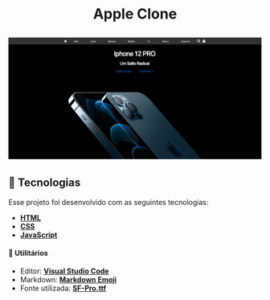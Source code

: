 <h1 align="center"> 
 Apple Clone
</h1>


<h2 align="center">
    <img alt="AppleClone" title="" src="/img/appeClone.png" />
</h2>






## 🚀 Tecnologias

Esse projeto foi desenvolvido com as seguintes tecnologias:

- **[HTML](https://www.w3schools.com/html/)**
- **[CSS](https://www.w3schools.com/css/)**
- **[JavaScript](https://www.w3schools.com/js/)**



#### **📑 Utilitários**

- Editor: **[Visual Studio Code](https://code.visualstudio.com/)**
- Markdown: **[Markdown Emoji](https://gist.github.com/rxaviers/7360908)**
- Fonte utilizada: **[SF-Pro.ttf](https://developer.apple.com/fonts/)**
